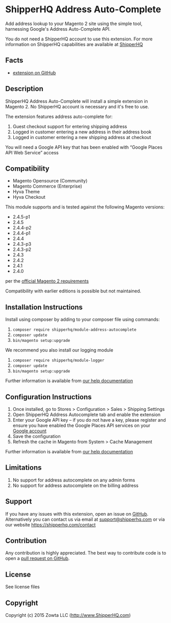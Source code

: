 # ShipperHQ Address Auto-Complete
Add address lookup to your Magento 2 site using the simple tool, harnessing Google's Address Auto-Complete API.

You do not need a ShipperHQ account to use this extension. For more information on ShipperHQ capabilities are available at [ShipperHQ](https://shipperhq.com/magento2)

Facts
-----
- [extension on GitHub](https://github.com/shipperhq/module-address-autocomplete)

Description
-----------
ShipperHQ Address Auto-Complete will install a simple extension in Magento 2. No ShipperHQ account is necessary and it's free to use.

The extension features address auto-complete for:

1. Guest checkout support for entering shipping address
2. Logged in customer entering a new address in their address book
3. Logged in customer entering a new shipping address at checkout

You will need a Google API key that has been enabled with “Google Places API Web Service” access

Compatibility
-------------
- Magento Opensource (Community)
- Magento Commerce (Enterprise)
- Hyva Theme
- Hyva Checkout

This module supports and is tested against the following Magento versions:

* 2.4.5-p1
* 2.4.5
* 2.4.4-p2
* 2.4.4-p1
* 2.4.4
* 2.4.3-p3
* 2.4.3-p2
* 2.4.3
* 2.4.2
* 2.4.1
* 2.4.0

per the [official Magento 2 requirements](https://experienceleague.adobe.com/docs/commerce-operations/installation-guide/system-requirements.html)

Compatibility with earlier editions is possible but not maintained.

Installation Instructions
-------------------------
Install using composer by adding to your composer file using commands:

1. `composer require shipperhq/module-address-autocomplete`
2. `composer update`
3. `bin/magento setup:upgrade`

We recommend you also install our logging module

1. `composer require shipperhq/module-logger`
2. `composer update`
3. `bin/magento setup:upgrade`

Further information is available from [our help documentation](http://docs.shipperhq.com/installing-the-shipperhq-address-autocomplete-extension/)

Configuration Instructions
-------------------------

1. Once installed, go to Stores > Configuration > Sales > Shipping Settings
2. Open ShipperHQ Address Autocomplete tab and enable the extension
3. Enter your Google API key  – if you do not have a key, please register and ensure you have enabled the Google Places API services on your [Google account](https://developers.google.com/maps/documentation/places/web-service/get-api-key)
4. Save the configuration
5. Refresh the cache in Magento from System > Cache Management

Further information is available from [our help documentation](http://docs.shipperhq.com/configure-shipperhq-address-autocomplete/)

Limitations
-------

1. No support for address autocomplete on any admin forms
2. No support for address autocomplete on the billing address

Support
-------
If you have any issues with this extension, open an issue on [GitHub](https://github.com/shipperhq/module-address-autocomplete/issues).
Alternatively you can contact us via email at support@shipperhq.com or via our website https://shipperhq.com/contact

Contribution
------------
Any contribution is highly appreciated. The best way to contribute code is to open a [pull request on GitHub](https://help.github.com/articles/using-pull-requests).

License
-------
See license files

Copyright
---------
Copyright (c) 2015 Zowta LLC (http://www.ShipperHQ.com)
